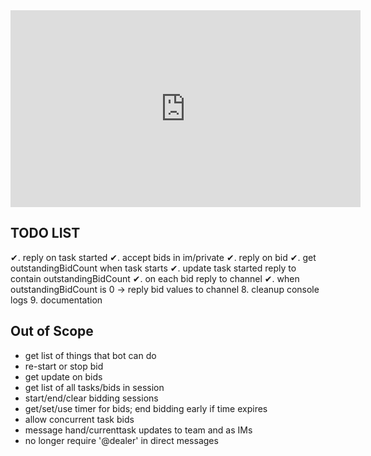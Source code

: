 <iframe width="560" height="315" src="https://www.youtube.com/embed/nkNcH0NL2co" frameborder="0" allow="autoplay; encrypted-media" allowfullscreen></iframe>





TODO LIST
---------
✔. reply on task started
✔. accept bids in im/private
✔. reply on bid
✔. get outstandingBidCount when task starts
✔. update task started reply to contain outstandingBidCount
✔. on each bid reply to channel
✔. when outstandingBidCount is 0 -> reply bid values to channel
8. cleanup console logs
9. documentation

Out of Scope
------------
* get list of things that bot can do
* re-start or stop bid
* get update on bids
* get list of all tasks/bids in session
* start/end/clear bidding sessions
* get/set/use timer for bids; end bidding early if time expires
* allow concurrent task bids
* message hand/currenttask updates to team and as IMs
* no longer require '@dealer' in direct messages
